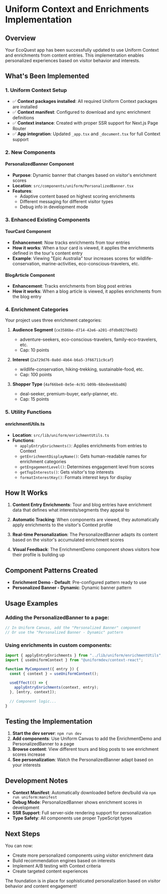# Uniform Context and Enrichments Implementation

## Overview

Your EcoQuest app has been successfully updated to use Uniform Context and enrichments from content entries. This implementation enables personalized experiences based on visitor behavior and interests.

## What's Been Implemented

### 1. Uniform Context Setup
- ✅ **Context packages installed**: All required Uniform Context packages are installed
- ✅ **Context manifest**: Configured to download and sync enrichment definitions
- ✅ **Context instance**: Created with proper SSR support for Next.js Page Router
- ✅ **App integration**: Updated `_app.tsx` and `_document.tsx` for full Context support

### 2. New Components


#### PersonalizedBanner Component  
- **Purpose**: Dynamic banner that changes based on visitor's enrichment scores
- **Location**: `src/components/uniform/PersonalizedBanner.tsx`
- **Features**:
  - Adaptive content based on highest scoring enrichments
  - Different messaging for different visitor types
  - Debug info in development mode

### 3. Enhanced Existing Components

#### TourCard Component
- **Enhancement**: Now tracks enrichments from tour entries
- **How it works**: When a tour card is viewed, it applies the enrichments defined in the tour's content entry
- **Example**: Viewing "Epic Australia" tour increases scores for wildlife-conservation, marine-activities, eco-conscious-travelers, etc.

#### BlogArticle Component
- **Enhancement**: Tracks enrichments from blog post entries
- **How it works**: When a blog article is viewed, it applies enrichments from the blog entry

### 4. Enrichment Categories

Your project uses three enrichment categories:

1. **Audience Segment** (`ce3586be-d714-42e6-a201-dfdbd0270ed5`)
   - adventure-seekers, eco-conscious-travelers, family-eco-travelers, etc.
   - Cap: 10 points

2. **Interest** (`2a729d76-0a0d-4b64-b6a5-3f66711c9caf`)
   - wildlife-conservation, hiking-trekking, sustainable-food, etc.
   - Cap: 100 points

3. **Shopper Type** (`4af66be8-8e5e-4c91-b09b-68edeeebba86`)
   - deal-seeker, premium-buyer, early-planner, etc.
   - Cap: 15 points

### 5. Utility Functions

#### enrichmentUtils.ts
- **Location**: `src/lib/uniform/enrichmentUtils.ts`
- **Functions**:
  - `applyEntryEnrichments()`: Applies enrichments from entries to Context
  - `getEnrichmentDisplayName()`: Gets human-readable names for enrichment categories
  - `getEngagementLevel()`: Determines engagement level from scores
  - `getTopInterests()`: Gets visitor's top interests
  - `formatInterestKey()`: Formats interest keys for display

## How It Works

1. **Content Entry Enrichments**: Tour and blog entries have enrichment data that defines what interests/segments they appeal to

2. **Automatic Tracking**: When components are viewed, they automatically apply enrichments to the visitor's Context profile

3. **Real-time Personalization**: The PersonalizedBanner adapts its content based on the visitor's accumulated enrichment scores

4. **Visual Feedback**: The EnrichmentDemo component shows visitors how their profile is building up

## Component Patterns Created

- **Enrichment Demo - Default**: Pre-configured pattern ready to use
- **Personalized Banner - Dynamic**: Dynamic banner pattern

## Usage Examples

### Adding the PersonalizedBanner to a page:
```typescript
// In Uniform Canvas, add the "Personalized Banner" component
// Or use the "Personalized Banner - Dynamic" pattern
```

### Using enrichments in custom components:
```typescript
import { applyEntryEnrichments } from "../lib/uniform/enrichmentUtils";
import { useUniformContext } from "@uniformdev/context-react";

function MyComponent({ entry }) {
  const { context } = useUniformContext();
  
  useEffect(() => {
    applyEntryEnrichments(context, entry);
  }, [entry, context]);
  
  // Component logic...
}
```

## Testing the Implementation

1. **Start the dev server**: `npm run dev`
2. **Add components**: Use Uniform Canvas to add the EnrichmentDemo and PersonalizedBanner to a page
3. **Browse content**: View different tours and blog posts to see enrichment scores increase
4. **See personalization**: Watch the PersonalizedBanner adapt based on your interests

## Development Notes

- **Context Manifest**: Automatically downloaded before dev/build via `npm run uniform:manifest`
- **Debug Mode**: PersonalizedBanner shows enrichment scores in development
- **SSR Support**: Full server-side rendering support for personalization
- **Type Safety**: All components use proper TypeScript types

## Next Steps

You can now:
- Create more personalized components using visitor enrichment data
- Build recommendation engines based on interests
- Implement A/B testing with Context criteria
- Create targeted content experiences

The foundation is in place for sophisticated personalization based on visitor behavior and content engagement!

